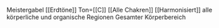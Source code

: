 Meistergabel
[[Erdtöne]]
Ton=[[C]]
[[Alle Chakren]]
[[Harmonisiert]] alle körperliche und organische Regionen
Gesamter Körperbereich